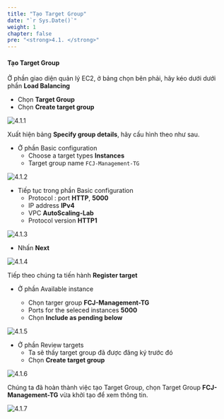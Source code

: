 ```yaml
---
title: "Tạo Target Group"
date: "`r Sys.Date()`"
weight: 1
chapter: false
pre: "<strong>4.1. </strong>"
---
```


#### Tạo Target Group

Ở phần giao diện quản lý EC2, ở bảng chọn bên phải, hãy kéo dưới dưới phần **Load Balancing**

- Chọn **Target Group**
- Chọn **Create target group**

![4.1.1](/images/4-setup-load-balancer/4.1.1.png)

Xuất hiện bảng **Specify group details**, hãy cấu hình theo như sau.

- Ở phần Basic configuration
  - Choose a target types **Instances**
  - Target group name `FCJ-Management-TG`

![4.1.2](/images/4-setup-load-balancer/4.1.2.png)

- Tiếp tục trong phần Basic configuration
  - Protocol : port **HTTP**, **5000**
  - IP address **IPv4**
  - VPC **AutoScaling-Lab**
  - Protocol version **HTTP1**

![4.1.3](/images/4-setup-load-balancer/4.1.3.png)

- Nhấn **Next**

![4.1.4](/images/4-setup-load-balancer/4.1.4.png)

Tiếp theo chúng ta tiến hành **Register target**

- Ở phần Available instance

  - Chọn targer group **FCJ-Management-TG**
  - Ports for the seleced instances **5000**
  - Chọn **Include as pending below**

![4.1.5](/images/4-setup-load-balancer/4.1.5.png)

- Ở phần Review targets
  - Ta sẽ thấy target group đã được đăng ký trước đó
  - Chọn **Create target group**

![4.1.6](/images/4-setup-load-balancer/4.1.6.png)

Chúng ta đã hoàn thành việc tạo Target Group, chọn Target Group **FCJ-Management-TG** vừa khởi tạo để xem thông tin.

![4.1.7](/images/4-setup-load-balancer/4.1.7.png)
